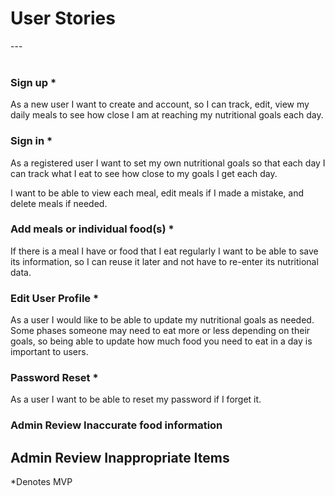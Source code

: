 # User Stories
---<br><br>
### Sign up *
As a new user I want to create and account, so I can track, edit, view my daily meals
to see how close I am at reaching my nutritional goals each day. 

### Sign in *
As a registered user I want to set my own nutritional goals so that each day I can 
track what I eat to see how close to my goals I get each day. 

I want to be able to view each meal, edit meals if I made a mistake, and delete meals
if needed.

### Add meals or individual food(s) *
If there is a meal I have or food that I eat regularly I want to be able to save its
information, so I can reuse it later and not have to re-enter its nutritional data. 

### Edit User Profile *
As a user I would like to be able to update my nutritional goals as needed. Some phases
someone may need to eat more or less depending on their goals, so being able to update
how much food you need to eat in a day is important to users. 

### Password Reset *
As a user I want to be able to reset my password if I forget it. 

### Admin Review Inaccurate food information

## Admin Review Inappropriate Items

*Denotes MVP